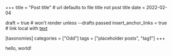 +++
title = "Post title" # url defaults to file title not post title
date = 2022-02-04

draft = true # won't render unless --drafts passed
insert_anchor_links = true # link local with [text](@/<pathfromcontent.md#heading>)

[taxonomies]
categories = ["Odd"]
tags = ["placeholder posts", "tag1"]
+++

hello, world!
